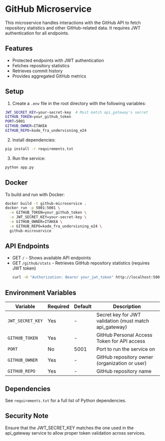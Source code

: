 # GitHub Microservice

This microservice handles interactions with the GitHub API to fetch repository statistics and other GitHub-related data. It requires JWT authentication for all endpoints.

## Features
- Protected endpoints with JWT authentication
- Fetches repository statistics
- Retrieves commit history
- Provides aggregated GitHub metrics

## Setup
1. Create a `.env` file in the root directory with the following variables:
```bash
JWT_SECRET_KEY=your-secret-key  # Must match api_gateway's secret
GITHUB_TOKEN=your_github_token
PORT=5001
GITHUB_OWNER=ITAKEA
GITHUB_REPO=kode_fra_undervisning_e24
```

2. Install dependencies:
```bash
pip install -r requirements.txt
```

3. Run the service:
```bash
python app.py
```

## Docker
To build and run with Docker:
```bash
docker build -t github-microservice .
docker run -p 5001:5001 \
  -e GITHUB_TOKEN=your_github_token \
  -e JWT_SECRET_KEY=your-secret-key \
  -e GITHUB_OWNER=ITAKEA \
  -e GITHUB_REPO=kode_fra_undervisning_e24 \
  github-microservice
```

## API Endpoints
- GET `/` - Shows available API endpoints
- GET `/github/stats` - Retrieves GitHub repository statistics (requires JWT token)
  ```bash
  curl -H "Authorization: Bearer your_jwt_token" http://localhost:5001/github/stats
  ```

## Environment Variables
| Variable | Required | Default | Description |
|----------|----------|---------|-------------|
| `JWT_SECRET_KEY` | Yes | - | Secret key for JWT validation (must match api_gateway) |
| `GITHUB_TOKEN` | Yes | - | GitHub Personal Access Token for API access |
| `PORT` | No | 5001 | Port to run the service on |
| `GITHUB_OWNER` | Yes | - | GitHub repository owner (organization or user) |
| `GITHUB_REPO` | Yes | - | GitHub repository name |

## Dependencies
See `requirements.txt` for a full list of Python dependencies.

## Security Note
Ensure that the JWT_SECRET_KEY matches the one used in the api_gateway service to allow proper token validation across services.
